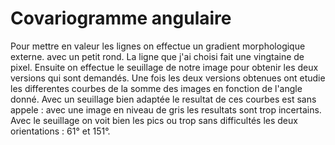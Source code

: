 # Covariogramme angulaire

Pour mettre en valeur les lignes on effectue un gradient morphologique externe. avec un petit rond.
La ligne que j'ai choisi fait une vingtaine de pixel.
Ensuite on effectue le seuillage de notre image pour obtenir les deux versions qui sont demandés.
Une fois les deux versions obtenues ont etudie les differentes courbes de la somme des images en fonction de l'angle donné.
Avec un seuillage bien adaptée le resultat de ces courbes est sans appele : avec une image en niveau de gris les resultats sont trop incertains.
Avec le seuillage on voit bien les pics ou trop sans difficultés les deux orientations : 61° et 151°.